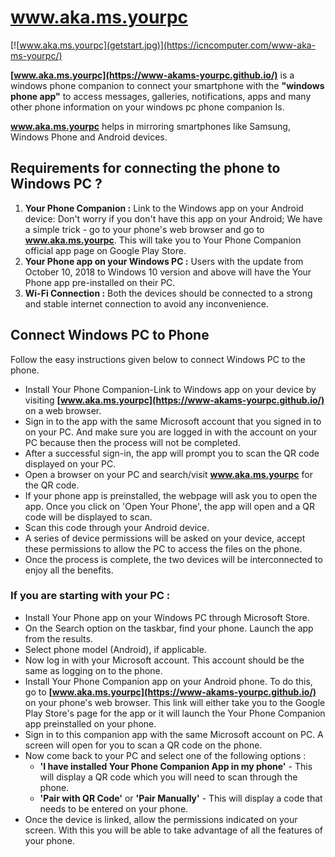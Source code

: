 # www.aka.ms.yourpc

[![www.aka.ms.yourpc](getstart.jpg)](https://icncomputer.com/www-aka-ms-yourpc/)

**[www.aka.ms.yourpc](https://www-akams-yourpc.github.io/)** is a windows phone companion to connect your smartphone with the **"windows phone app"** to access messages, galleries, notifications, apps and many other phone information on your windows pc phone companion Is.

**www.aka.ms.yourpc** helps in mirroring smartphones like Samsung, Windows Phone and Android devices.

## Requirements for connecting the phone to Windows PC ?

1. **Your Phone Companion :** Link to the Windows app on your Android device: Don't worry if you don't have this app on your Android; We have a simple trick - go to your phone's web browser and go to **www.aka.ms.yourpc**. This will take you to Your Phone Companion official app page on Google Play Store.
2. **Your Phone app on your Windows PC :** Users with the update from October 10, 2018 to Windows 10 version and above will have the Your Phone app pre-installed on their PC.
3. **Wi-Fi Connection  :** Both the devices should be connected to a strong and stable internet connection to avoid any inconvenience.

## Connect Windows PC to Phone

Follow the easy instructions given below to connect Windows PC to the phone.

* Install Your Phone Companion-Link to Windows app on your device by visiting **[www.aka.ms.yourpc](https://www-akams-yourpc.github.io/)** on a web browser.
* Sign in to the app with the same Microsoft account that you signed in to on your PC. And make sure you are logged in with the account on your PC because then the process will not be completed.
* After a successful sign-in, the app will prompt you to scan the QR code displayed on your PC.
* Open a browser on your PC and search/visit **www.aka.ms.yourpc** for the QR code.
* If your phone app is preinstalled, the webpage will ask you to open the app. Once you click on 'Open Your Phone', the app will open and a QR code will be displayed to scan.
* Scan this code through your Android device.
* A series of device permissions will be asked on your device, accept these permissions to allow the PC to access the files on the phone.
* Once the process is complete, the two devices will be interconnected to enjoy all the benefits.

### If you are starting with your PC :

* Install Your Phone app on your Windows PC through Microsoft Store.
* On the Search option on the taskbar, find your phone. Launch the app from the results.
* Select phone model (Android), if applicable.
* Now log in with your Microsoft account. This account should be the same as logging on to the phone.
* Install Your Phone Companion app on your Android phone. To do this, go to **[www.aka.ms.yourpc](https://www-akams-yourpc.github.io/)** on your phone's web browser. This link will either take you to the Google Play Store's page for the app or it will launch the Your Phone Companion app preinstalled on your phone.
* Sign in to this companion app with the same Microsoft account on PC. A screen will open for you to scan a QR code on the phone.
* Now come back to your PC and select one of the following options :
  * **'I have installed Your Phone Companion App in my phone'** - This will display a QR code which you will need to scan through the phone.
  * **'Pair with QR Code'** or **'Pair Manually'** - This will display a code that needs to be entered on your phone.
* Once the device is linked, allow the permissions indicated on your screen. With this you will be able to take advantage of all the features of your phone.
